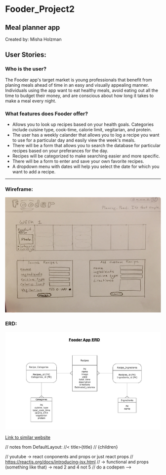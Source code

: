 # Fooder_Project2

## Meal planner app

Created by: Misha Holzman



## User Stories:

### Who is the user?

The Fooder app's target market is young professionals that benefit from planing meals ahead of time in an easy and visually appealing manner. Individuals using the app want to eat healthy meals, avoid eating out all the time to budget their money, and are conscious about how long it takes to make a meal every night.

### What features does Fooder offer?

- Allows you to look up recipes based on your health goals. Categories include cuisine type, cook-time, calorie limit, vegitarian, and protein.
- The user has a weekly calander that allows you to log a recipe you want to use for a particular day and easily view the week's meals. 
- There will be a form that allows you to search the database for particular recipes based on your preferances for the day. 
- Recipes will be categorized to make searching easier and more specific.
- There will be a form to enter and save your own favorite recipes.
- A dropdown menu with dates will help you select the date for which you want to add a recipe. 


---

### Wireframe:

<img src="artifacts/Wireframe.jpg" alt="Wireframe"/> 


### ERD:

<img src="artifacts/Fooder_App_ERD.png" alt="ERD"/> 


<a href="https://www.cookinglight.com/weeknight-meal-planner">Link to similar website</a>



// notes from DefaultLayout:
//< title>{title}</title >
// {children}

// youtube -> react conponents and props or just react props
// https://reactjs.org/docs/introducing-jsx.html
//  -> functional and props (something like that)   -> read 2 and 4 not 5
// do a codepen –>